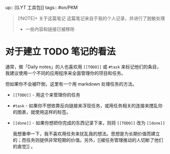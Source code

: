 up:: [[LYT 工具包]]
tags:: #on/PKM 

> [!NOTE]+ 关于这篇笔记
> 这篇笔记来自于我的个人记录，并进行了脱敏处理
> - 一些内容和链接已被移除

# 对于建立 TODO 笔记的看法

通常，做「Daily notes」的人也喜欢用 `[[TODO]]` 或 `#task` 来标记他们的条目，我建议使用一个不同的应用程序来全面管理你的项目和任务。  
  
但如果你不会被吓倒，这里有一个用 markdown 处理任务的方法。

-   `[[TODO]]` - 用这个来管理你的任务
    
-   `#task` - 如果你不想依靠反向链接来浮现任务，或用任务相关的连接来搅乱你的图表，就使用这样的标签。
    
-   `[[done]]` - 如果你想把你完成的东西记录下来，则将 `[[TODO]]` 改为 `[[done]]`  
      
    我想重申一下，我不喜欢用任务来扰乱我的想法。思想是为长期价值而建立的；而任务则提供非常短期的价值。另外，[[被任务管理推动的人切断了他们的直觉]] 。